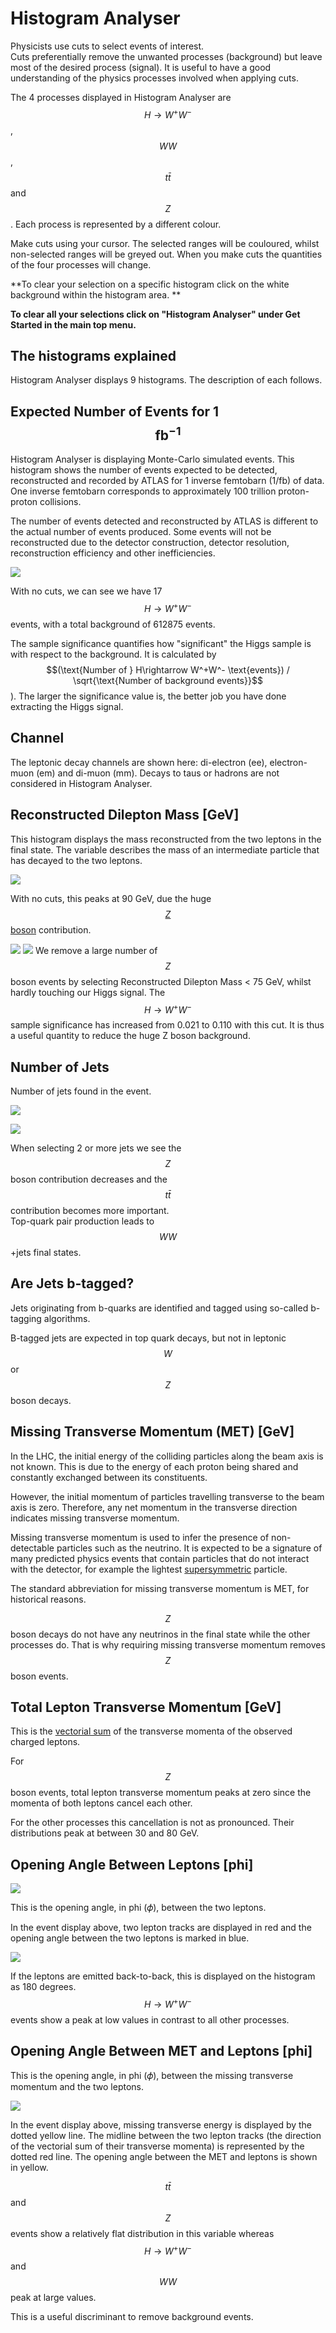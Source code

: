 
# Histogram Analyser

Physicists use cuts to select events of interest.  
Cuts preferentially remove the unwanted processes (background) but leave most of the desired process (signal). 
It is useful to have a good understanding of the physics processes involved when applying cuts.

The 4 processes displayed in Histogram Analyser are $$H\rightarrow W^+W^-$$, $$WW$$, $$t\bar t$$ and $$Z$$.
Each process is represented by a different colour. 

Make cuts using your cursor.
The selected ranges will be couloured, whilst non-selected ranges will be greyed out.
When you make cuts the quantities of the four processes will change.

**To clear your selection on a specific histogram click on the white background within the histogram area. **

**To clear all your selections click on "Histogram Analyser" under Get Started in the main top menu.**

## The histograms explained

Histogram Analyser displays 9 histograms.
The description of each follows.

## Expected Number of Events for 1 $$\mathbf{fb}^{-1}$$

Histogram Analyser is displaying Monte-Carlo simulated events.
This histogram shows the number of events expected to be detected, reconstructed and recorded by ATLAS for 1 inverse femtobarn (1/fb) of data. 
One inverse femtobarn corresponds to approximately 100 trillion proton-proton collisions.

The number of events detected and reconstructed by ATLAS is different to the actual number of events produced.
Some events will not be reconstructed due to the detector construction, detector resolution, reconstruction efficiency and other inefficiencies.


![](pictures/NumbersNoSelection.jpg)

With no cuts, we can see we have 17 $$H\rightarrow W^+W^-$$ events, with a total background of 612875 events.

The sample significance quantifies how "significant" the Higgs sample is with respect to the background.  It is calculated by $$(\text{Number of } H\rightarrow W^+W^- \text{events}) / \sqrt{\text{Number of background events}}$$).  The larger the significance value is, the better job you have done extracting the Higgs signal.



## Channel

The leptonic decay channels are shown here: di-electron (ee), electron-muon (em) and di-muon (mm). 
Decays to taus or hadrons are not considered in Histogram Analyser.

## Reconstructed Dilepton Mass [GeV]

This histogram displays the mass reconstructed from the two leptons in the final state.
The variable describes the mass of an intermediate particle that has decayed to the two leptons.

![](pictures/DiLeptonMassNoCuts.png)


With no cuts, this peaks at 90 GeV, due the huge [$$Z$$ boson](http://pdg.lbl.gov/2012/listings/rpp2012-list-z-boson.pdf) contribution.

![](pictures/MassCutLess75.png)
![](pictures/NumbersMassCutLess75.png)
We remove a large number of $$Z$$ boson events by selecting Reconstructed Dilepton Mass < 75 GeV, whilst hardly touching our Higgs signal.
The $$H\rightarrow W^+W^-$$ sample significance has increased from 0.021 to 0.110 with this cut.
It is thus a useful quantity to reduce the huge Z boson background.




## Number of Jets

Number of jets found in the event.


![](pictures/2plusJets.jpg)

![](pictures/Nevents2plusJets.jpg)

When selecting 2 or more jets we see the $$Z$$ boson contribution decreases and the $$t\bar{t}$$ contribution becomes more important.  
Top-quark pair production leads to $$WW$$+jets final states.


## Are Jets b-tagged?

Jets originating from b-quarks are identified and tagged using so-called b-tagging algorithms.

B-tagged jets are expected in top quark decays, but not in leptonic $$W$$ or $$Z$$ boson decays.

## Missing Transverse Momentum (MET) [GeV]

In the LHC, the initial energy of the colliding particles along the beam axis is not known.
This is due to the energy of each proton being shared and constantly exchanged between its constituents.  

However, the initial momentum of particles travelling transverse to the beam axis is zero.
Therefore, any net momentum in the transverse direction indicates missing transverse momentum.

Missing transverse momentum is used to infer the presence of non-detectable particles such as the neutrino.
It is expected to be a signature of many predicted physics events that contain particles that do not interact with the detector, for example the lightest [supersymmetric](http://home.cern/scientists/updates/2013/10/supersymmetry-searches-atlas) particle.

The standard abbreviation for missing transverse momentum is MET, for historical reasons.

$$Z$$ boson decays do not have any neutrinos in the final state while the other processes do.
That is why requiring missing transverse momentum removes $$Z$$ boson events.

## Total Lepton Transverse Momentum [GeV]


This is the [vectorial sum](https://en.wikipedia.org/wiki/Euclidean_vector#Addition_and_subtraction) of the transverse momenta of the observed charged leptons.

For $$Z$$ boson events, total lepton transverse momentum peaks at zero since the momenta of both leptons cancel each other.

For the other processes this cancellation is not as pronounced.
Their distributions peak at between 30 and 80 GeV.


## Opening Angle Between Leptons [phi]

![](pictures/OpeningAngleLeptons.jpg)

This is the opening angle, in phi (𝜙), between the two leptons.  

In the event display above, two lepton tracks are displayed in red and the opening angle between the two leptons is marked in blue.

![](pictures/OpeningAngleLeptons.png)

If the leptons are emitted back-to-back, this is displayed on the histogram as 180 degrees.  
$$H\rightarrow W^+W^-$$events show a peak at low values in contrast to all other processes.



## Opening Angle Between MET and Leptons [phi]

This is the opening angle, in phi (𝜙), between the missing transverse momentum and the two leptons.

![](pictures/OpeningAngleMETleptoms.jpg)


In the event display above, missing transverse energy is displayed by the dotted yellow line.  The midline between the two lepton tracks (the direction of the vectorial sum of their transverse momenta) is represented by the dotted red line.  The opening angle between the MET and leptons is shown in yellow.

$$t\bar t$$ and $$Z$$ events show a relatively flat distribution in this variable whereas $$H\rightarrow W^+W^-$$ and $$WW$$ peak at large values.

This is a useful discriminant to remove background events.





